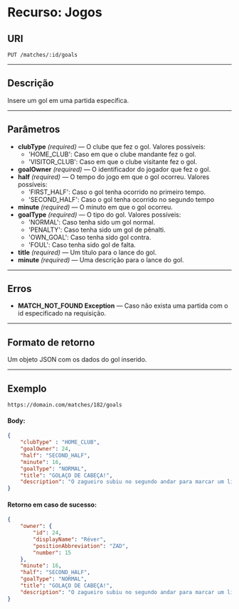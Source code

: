 # Recurso: Jogos

## URI
    PUT /matches/:id/goals
***

## Descrição
Insere um gol em uma partida específica.
***

## Parâmetros

- **clubType** _(required)_ — O clube que fez o gol. Valores possíveis:
    - 'HOME_CLUB': Caso em que o clube mandante fez o gol.
    - 'VISITOR_CLUB': Caso em que o clube visitante fez o gol.
- **goalOwner** _(required)_ — O identificador do jogador que fez o gol.
- **half** _(required)_ — O tempo do jogo em que o gol ocorreu. Valores possíveis:
    - 'FIRST_HALF': Caso o gol tenha ocorrido no primeiro tempo.
    - 'SECOND_HALF': Caso o gol tenha ocorrido no segundo tempo
- **minute** _(required)_ — O minuto em que o gol ocorreu.
- **goalType** _(required)_ — O tipo do gol. Valores possíveis:
    - 'NORMAL': Caso tenha sido um gol normal.
    - 'PENALTY': Caso tenha sido um gol de pênalti.
    - 'OWN_GOAL': Caso tenha sido gol contra.
    - 'FOUL': Caso tenha sido gol de falta.
- **title** _(required)_ — Um título para o lance do gol.
- **minute** _(required)_ — Uma descrição para o lance do gol.
***

## Erros
- **MATCH_NOT_FOUND Exception** — Caso não exista uma partida com o id especificado na requisição.
***

## Formato de retorno
Um objeto JSON com os dados do gol inserido.
***

## Exemplo

    https://domain.com/matches/182/goals

#### Body:
``` json
{
	"clubType" : "HOME_CLUB",
	"goalOwner": 24,
	"half": "SECOND_HALF",
	"minute": 16,
	"goalType": "NORMAL",
	"title": "GOLAÇO DE CABEÇA!",
	"description": "O zagueiro subiu no segundo andar para marcar um lindo gol de cabeça após cobrança de escanteio de Diego."
}
```

#### Retorno em caso de sucesso:
``` json
{
    "owner": {
        "id": 24,
        "displayName": "Réver",
        "positionAbbreviation": "ZAD",
        "number": 15
    },
    "minute": 16,
    "half": "SECOND_HALF",
    "goalType": "NORMAL",
    "title": "GOLAÇO DE CABEÇA!",
    "description": "O zagueiro subiu no segundo andar para marcar um lindo gol de cabeça após cobrança de escanteio de Diego."
}
```
